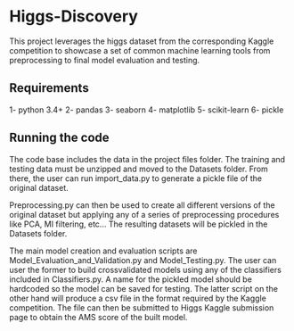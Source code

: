 # Higgs-Discovery

This project leverages the higgs dataset from the corresponding Kaggle competition 
to showcase a set of common machine learning tools from preprocessing to final
model evaluation and testing. 

## Requirements
1- python 3.4+
2- pandas
3- seaborn
4- matplotlib
5- scikit-learn
6- pickle

## Running the code

   The code base includes the data in the project files folder. The training and testing
data must be unzipped and moved to the Datasets folder. From there, the user can 
run  import_data.py to generate a pickle file of the original dataset. 

   Preprocessing.py can then be used to create all different versions of the original 
dataset but applying any of a series of preprocessing procedures like PCA, MI 
filtering, etc... The resulting datasets will be pickled in the Datasets folder.
   
   The main model creation and evaluation scripts are Model_Evaluation_and_Validation.py
and Model_Testing.py. The user can user the former to build crossvalidated models using 
any of the classifiers included in Classifiers.py. A name for the pickled model should be 
hardcoded so the model can be saved for testing. The latter script on the other hand will
produce a csv file in the format required by the Kaggle competition. The file can then be
submitted to Higgs Kaggle submission page to obtain the AMS score of the built model.
